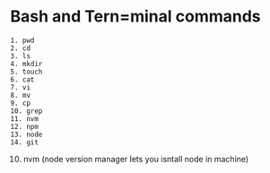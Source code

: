# Bash and Tern=minal commands

```
1. pwd
2. cd
3. ls
4. mkdir
5. touch
6. cat
7. vi
8. mv
9. cp
10. grep
11. nvm
12. npm 
13. node
14. git
```

10. nvm (node version manager lets you isntall node in machine) 
